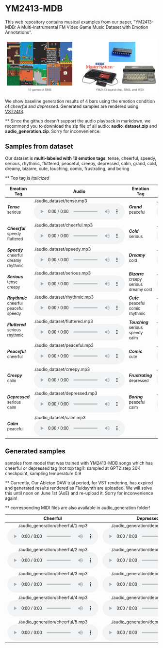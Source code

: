 # YM2413-MDB

This web repository contains musical examples from our paper, "YM2413-MDB: A Multi-Instrumental FM Video Game Music Dataset with Emotion Annotations".

![title_image](./title_img.png)

We show baseline generation results of 4 bars using the emotion condition of _cheerful_ and _depressed_. Generated samples are rendered using [VST2413](http://www.keijiro.tokyo/vst2413/).

** Since the github doesn't support the audio playback in markdown, we recommend you to download the zip file of all audio: **audio_dataset.zip** and **audio_generation.zip**. Sorry for inconvenience.

## Samples from dataset
Our dataset is **multi-labeled with 19 emotion tags**: tense, cheerful, speedy, serious, rhythmic, fluttered, peaceful, creepy, depressed, calm, grand, cold, dreamy, bizarre, cute, touching, comic, frustrating, and boring

** Top tag is _italicized_

|<center>Emotion Tag</center>|<center>Audio</center>|<center>Emotion Tag</center>|<center>Audio</center>|
|---|:---|:---|:---|
|**_Tense_**  <br /> <font size="2">serious</font>|./audio_dataset/tense.mp3<audio controls><source src='./audio_dataset/tense.mp3'></audio>|**_Grand_** <br /><font size="2">peaceful</font>|./audio_dataset/grand.mp3<audio controls><source src='./audio_dataset/grand.mp3'></audio>|
|**_Cheerful_** <br /> <font size="2">speedy fluttered</font>|./audio_dataset/cheerful.mp3<audio controls><source src='./audio_dataset/cheerful.mp3'></audio>|**_Cold_** <br /> <font size="2">serious</font>|./audio_dataset/cold.mp3<audio controls><source src='./audio_dataset/cold.mp3'></audio>
|**_Speedy_** <br /><font size="2">cheerful dreamy rhythmic</font>|./audio_dataset/speedy.mp3<audio controls><source src='./audio_dataset/speedy.mp3'></audio>|**_Dreamy_** <br /><font size="2">cold</font>|./audio_dataset/dreamy.mp3<audio controls><source src='./audio_dataset/dreamy.mp3'></audio>|
|**_Serious_** <br /><font size="2">tense creepy</font>|./audio_dataset/serious.mp3<audio controls><source src='./audio_dataset/serious.mp3'></audio>|**_Bizarre_** <br /><font size="2">creepy serious dreamy cold</font>|./audio_dataset/bizarre.mp3<audio controls><source src='./audio_dataset/bizarre.mp3'></audio>|
|**_Rhythmic_** <br /><font size="2">cheerful peaceful speedy</font>|./audio_dataset/rhythmic.mp3<audio controls><source src='./audio_dataset/rhythmic.mp3'></audio>|**_Cute_** <br /><font size="2">peaceful comic rhythmic</font>|./audio_dataset/cute.mp3<audio controls><source src='./audio_dataset/cute.mp3'></audio>|
|**_Fluttered_** <br /><font size="2">serious rhythmic</font>|./audio_dataset/fluttered.mp3<audio controls><source src='./audio_dataset/fluttered.mp3'></audio>|**_Touching_** <br /><font size="2">serious speedy calm</font>|./audio_dataset/touching.mp3<audio controls><source src='./audio_dataset/touching.mp3'></audio>|
|**_Peaceful_** <br /><font size="2">cheerful</font>|./audio_dataset/peaceful.mp3<audio controls><source src='./audio_dataset/peaceful.mp3'></audio>|**_Comic_** <br /><font size="2">cute</font>|./audio_dataset/comic.mp3<audio controls><source src='./audio_dataset/comic.mp3'></audio>|
|**_Creepy_** <br /> <font size="2">calm</font>|./audio_dataset/creepy.mp3<audio controls><source src='./audio_dataset/creepy.mp3'></audio>|**_Frustrating_**<br /><font size="2">depressed</font>|./audio_dataset/frustrating.mp3<audio controls><source src='./audio_dataset/frustrating.mp3'></audio>|
|**_Depressed_** <br /> <font size="2">serious calm</font>|./audio_dataset/depressed.mp3<audio controls><source src='./audio_dataset/depressed.mp3'></audio>|**_Boring_** <br /><font size="2">peaceful calm</font>|./audio_dataset/boring.mp3<audio controls><source src='./audio_dataset/boring.mp3'></audio>|
|**_Calm_** <br /> <font size="2">peaceful</font>|./audio_dataset/calm.mp3<audio controls><source src='./audio_dataset/calm.mp3'></audio>||

## Generated samples
samples from model that was trained with YM2413-MDB songs which has cheerful or depressed tag (not top tag!): sampled at GPT2 step 20K checkpoint, sampling temperature 0.9

** Currently, Our Ableton DAW trial period, for VST rendering, has expired and generated results rendered as Fluidsynth are uploaded. We will solve this until noon on June 1st (AoE) and re-upload it. Sorry for inconvenience again!

** corresponding MIDI files are also available in audio_generation folder!

|<center>Cheerful</center>|<center>Depressed</center>|
|---|:---|
|<center>./audio_generation/cheerful/1.mp3<audio controls><source src='./audio_generation/cheerful/1.mp3'></audio></center>|<center>./audio_generation/depressed/1.mp3<audio controls><source src='./audio_generation/depressed/1.mp3'></audio></center>|
|<center>./audio_generation/cheerful/2.mp3<audio controls><source src='./audio_generation/cheerful/2.mp3'></audio></center>|<center>./audio_generation/depressed/2.mp3<audio controls><source src='./audio_generation/depressed/2.mp3'></audio></center>|
|<center>./audio_generation/cheerful/3.mp3<audio controls><source src='./audio_generation/cheerful/3.mp3'></audio></center>|<center>./audio_generation/depressed/3.mp3<audio controls><source src='./audio_generation/depressed/3.mp3'></audio></center>|
|<center>./audio_generation/cheerful/4.mp3<audio controls><source src='./audio_generation/cheerful/4.mp3'></audio></center>|<center>./audio_generation/depressed/4.mp3<audio controls><source src='./audio_generation/depressed/4.mp3'></audio></center>|
|<center>./audio_generation/cheerful/5.mp3<audio controls><source src='./audio_generation/cheerful/5.mp3'></audio></center>|<center>./audio_generation/depressed/5.mp3<audio controls><source src='./audio_generation/depressed/5.mp3'></audio></center>|

